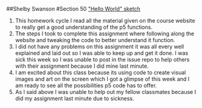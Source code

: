 ##Shelby Swanson
#Section 50
["Hello World" sketch](https://shelbsjean.github.io/120-works/hw3/)
1. This homework cycle I read all the material given on the course website to really get a good understanding of the p5 functions.
2. The steps I took to complete this assignment where following along the website and tweaking the code to better understand it function.
3. I did not have any problems on this assignment it was all every well explained and laid out so I was able to keep up and get it done. I was sick this week so I was unable to post in the issue repo to help others with their assignment because I did mine last minute.
4. I am excited about this class because its using code to create visual images and art on the screen which I got a glimpse of this week and I am ready to see all the possibilities p5 code has to offer.
5. As I said above I was unable to help out my fellow classmates because I did my assignment last minute due to sickness. 

